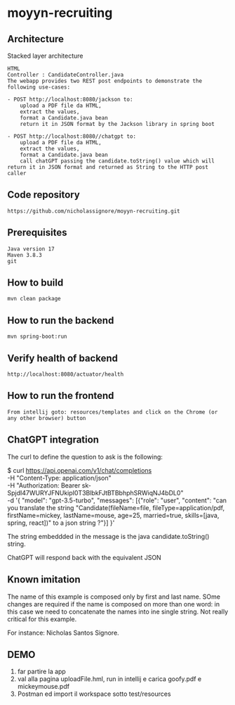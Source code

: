 # moyyn-recruiting


## Architecture

Stacked layer architecture

    HTML
    Controller : CandidateController.java
    The webapp provides two REST post endpoints to demonstrate the following use-cases:

    - POST http://localhost:8080/jackson to:
        upload a PDF file da HTML, 
        extract the values, 
        format a Candidate.java bean
        return it in JSON format by the Jackson library in spring boot

    - POST http://localhost:8080//chatgpt to:
        upload a PDF file da HTML, 
        extract the values, 
        format a Candidate.java bean
        call chatGPT passing the candidate.toString() value which will return it in JSON format and returned as String to the HTTP post caller

## Code repository

    https://github.com/nicholassignore/moyyn-recruiting.git

## Prerequisites

    Java version 17
    Maven 3.8.3
    git

## How to build

    mvn clean package

## How to run the backend
    
    mvn spring-boot:run 

## Verify health of backend

    http://localhost:8080/actuator/health

## How to run the frontend

    From intellij goto: resources/templates and click on the Chrome (or any other browser) button

## ChatGPT integration

The curl to define the question to ask is the following:

$ curl https://api.openai.com/v1/chat/completions \
-H "Content-Type: application/json" \
-H "Authorization: Bearer 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" \
-d '{
"model": "gpt-3.5-turbo",
"messages": [{"role": "user", "content": "can you translate the string \"Candidate(fileName=file, fileType=application/pdf, firstName=mickey, lastName=mouse, age=25, married=true, skills=[java, spring, react])\" to a json string ?"}]
}'


The string embeddded in the message is the java candidate.toString() string. 

ChatGPT will respond back with the equivalent JSON


##  Known imitation 

The name of this example is composed only by first and last name. SOme changes are required if the name is composed on more than one word: in this case we need to concatenate the names into ine single string.  Not really critical for this example. 

For instance:  Nicholas Santos Signore. 


## DEMO

1. far partire la app 
2. val alla pagina uploadFile.hml, run in intellij e carica goofy.pdf e mickeymouse.pdf
3. Postman ed import il workspace sotto test/resources
